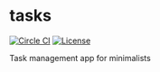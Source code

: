 # tasks

[![Circle CI](https://img.shields.io/circleci/project/github/raviqqe/tasks.svg?style=flat-square)](https://circleci.com/gh/raviqqe/tasks)
[![License](https://img.shields.io/github/license/raviqqe/tasks.svg?style=flat-square)](https://opensource.org/licenses/MIT)

Task management app for minimalists
